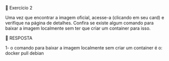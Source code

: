 🚀 Exercício 2

  Uma vez que encontrar a imagem oficial, acesse-a (clicando em seu card) e verifique na página de detalhes. Confira se existe algum comando para baixar a imagem localmente sem ter que criar um container para isso.

🚀 RESPOSTA

  1- o comando para baixar a imagem localmente sem criar um container é o:
    docker pull debian